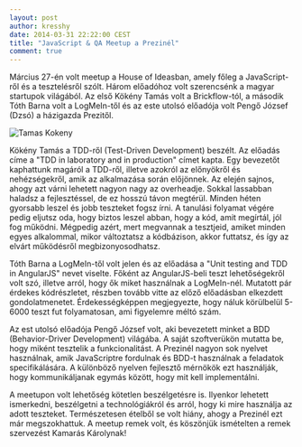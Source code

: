 ```yaml
---
layout: post
author: kresshy
date: 2014-03-31 22:22:00 CEST
title: "JavaScript & QA Meetup a Prezinél"
comment: true
---
```


Március 27-én volt meetup a House of Ideasban, amely főleg a JavaScript-ről és a tesztelésről szólt. Három előadóhoz volt szerencsénk a magyar startupok világából. Az első Kökény Tamás volt a Brickflow-tól, a második Tóth Barna volt a LogMeIn-től és az este utolsó előadója volt Pengő József (Dzsó) a házigazda Prezitől.

![Tamas Kokeny](https://dl.dropboxusercontent.com/u/31443466/2014-03-27%2019.22.16.jpg)

Kökény Tamás a TDD-ről (Test-Driven Development) beszélt. Az előadás címe a "TDD in laboratory and in production" címet kapta. Egy bevezetőt kaphattunk magáról a TDD-ről, illetve azokról az előnyökről és nehézségekről, amik az alkalmazása során előjönnek. Az elején sajnos, ahogy azt várni lehetett nagyon nagy az overheadje. Sokkal lassabban haladsz a fejlesztéssel, de ez hosszú távon megtérül. Minden héten gyorsabb leszel és jobb teszteket fogsz írni. A tanulási folyamat végére pedig eljutsz oda, hogy biztos leszel abban, hogy a kód, amit megírtál, jól fog működni. Mégpedig azért, mert megvannak a tesztjeid, amiket minden egyes alkalommal, mikor változtatsz a kódbázison, akkor futtatsz, és így az elvárt működésről megbizonyosodhatsz.

Tóth Barna a LogMeIn-től volt jelen és az előadása a "Unit testing and TDD in AngularJS" nevet viselte. Főként az AngularJS-beli teszt lehetőségekről volt szó, illetve arról, hogy ők miket használnak a LogMeIn-nél. Mutatott pár érdekes kódrészletet, részben tovább vitte az előző előadásban elkezdett gondolatmenetet. Érdekességképpen megjegyezte, hogy náluk körülbelül 5-6000 teszt fut folyamatosan, ami figyelemre méltó szám.

Az est utolsó előadója Pengő József volt, aki bevezetett minket a BDD (Behavior-Driver Development) világába. A saját szoftverükön mutatta be, hogy miként tesztelik a funkcionalitást. A Prezinél nagyon sok nyelvet használnak, amik JavaScriptre fordulnak és BDD-t használnak a feladatok specifikálására. A különböző nyelven fejlesztő mérnökök ezt használják, hogy kommunikáljanak egymás között, hogy mit kell implementálni.

A meetupon volt lehetőség kötetlen beszélgetésre is. Ilyenkor lehetett ismerkedni, beszélgetni a technológiákról és arról, hogy ki mire használja az adott teszteket. Természetesen ételből se volt hiány, ahogy a Prezinél ezt már megszokhattuk. A meetup remek volt, és köszönjük ismételten a remek szervezést Kamarás Károlynak!